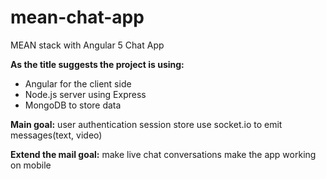 # mean-chat-app
MEAN stack with Angular 5 Chat App

**As the title suggests the project is using:**
* Angular for the client side
* Node.js server using Express
* MongoDB to store data

**Main goal:**
  user authentication
  session store
  use socket.io to emit messages(text, video)

**Extend the mail goal:**
  make live chat conversations
  make the app working on mobile

